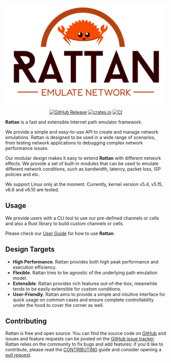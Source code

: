 <div align="center">
  <h1>
    <a href="https://github.com/stack-rs/rattan"><img alt="Rattan" src="assets/rattan-logo-slim.svg" width="600px" style="border: none; display: block;"></a>
  </h1>
  <a href="https://github.com/stack-rs/rattan/releases"><img alt="GitHub Release" src="https://img.shields.io/github/release/stack-rs/rattan.svg"></a>
  <a href="https://crates.io/crates/rattan"><img alt="crates.io" src="https://img.shields.io/crates/v/rattan.svg"></a>
  <a href="https://github.com/stack-rs/rattan/actions/workflows/build.yml"><img alt="CI" src="https://github.com/stack-rs/rattan/actions/workflows/build.yml/badge.svg"></a>
</div>

**Rattan** is a fast and extensible Internet path emulator framework.

We provide a simple and easy-to-use API to create and manage network emulations. Rattan is designed to be used in a wide range of scenarios, from testing network applications to debugging complex network performance issues.

Our modular design makes it easy to extend **Rattan** with different network effects. We provide a set of built-in modules that can be used to emulate different network conditions, such as bandwidth, latency, packet loss, ISP policies and etc.

We support Linux only at the moment. Currently, kernel version v5.4, v5.15, v6.8 and v6.10 are tested.

## Usage

We provide users with a CLI tool to use our pre-defined channels or cells and also a Rust library to build custom channels or cells.

Please check our [User Guide](https://docs.stack.rs/rattan) for how to use **Rattan**.

## Design Targets

- **High Performance**. Rattan provides both high peak performance and execution efficiency.
- **Flexible**. Rattan tries to be agnostic of the underlying path emulation model.
- **Extensible**. Rattan provides rich features out-of-the-box, meanwhile tends to be easily extensible for custom conditions.
- **User-Friendly**. Rattan aims to provide a simple and intuitive interface for quick usage on common cases and ensure complete controllability under the hood to cover the corner as well.

## Contributing

Rattan is free and open source. You can find the source code on
[GitHub](https://github.com/stack-rs/rattan) and issues and feature requests can be posted on
the [GitHub issue tracker](https://github.com/stack-rs/rattan/issues). Rattan relies on the community to fix bugs and
add features: if you'd like to contribute, please read
the [CONTRIBUTING](https://github.com/stack-rs/rattan/blob/master/CONTRIBUTING.md) guide and consider opening
a [pull request](https://github.com/stack-rs/rattan/pulls).

